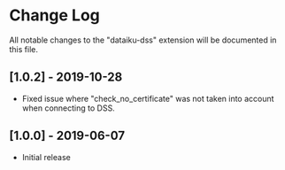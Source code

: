 # Change Log

All notable changes to the "dataiku-dss" extension will be documented in this file.

## [1.0.2] - 2019-10-28

- Fixed issue where "check_no_certificate" was not taken into account when connecting to DSS.

## [1.0.0] - 2019-06-07

- Initial release

